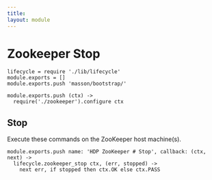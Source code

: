 ```yaml
---
title: 
layout: module
---
```


# Zookeeper Stop

    lifecycle = require './lib/lifecycle'
    module.exports = []
    module.exports.push 'masson/bootstrap/'

    module.exports.push (ctx) ->
      require('./zookeeper').configure ctx

## Stop

Execute these commands on the ZooKeeper host machine(s).

    module.exports.push name: 'HDP ZooKeeper # Stop', callback: (ctx, next) ->
      lifecycle.zookeeper_stop ctx, (err, stopped) ->
        next err, if stopped then ctx.OK else ctx.PASS


